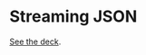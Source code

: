# Streaming JSON

[See the deck](https://docs.google.com/presentation/d/1ZRJyVLL4AB1z2W8hvqe1eVvdU9J8-6ZBOcthlAKj2BY/edit?usp=sharing).
